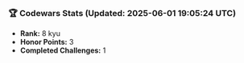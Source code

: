 ### 🏆 Codewars Stats (Updated: 2025-06-01 19:05:24 UTC)

- **Rank:** 8 kyu
- **Honor Points:** 3
- **Completed Challenges:** 1

